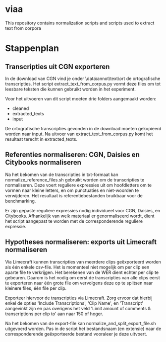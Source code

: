# viaa
This repository contains normalization scripts and scripts used to extract text from corpora

# Stappenplan 
## Transcripties uit CGN exporteren
In de download van CGN vind je onder \data\annot\text\ort de ortografische transcripties. Het script extract_text_from_corpus.py vormt deze files om tot leesbare teksten die kunnen gebruikt worden in het experiment. 

Voor het uitvoeren van dit script moeten drie folders aangemaakt worden: 
- cleaned
- extracted_texts
- input

De ortografische transcripties gevonden in de download moeten gekopieerd worden naar input. Na uitvoer van extract_text_from_corpus.py komt het resultaat terecht in extracted_texts. 

## Referenties normaliseren: CGN, Daisies en Citybooks normaliseren
Na het bekomen van de transcripties in txt-formaat kan normalize_reference_files.sh gebruikt worden om de transcripties te normaliseren. Deze voert reguliere expressies uit om hoofdletters om te vormen naar kleine letters, en om punctuaties en niet-woorden te verwijderen. Het resultaat is referentiebestanden bruikbaar voor de benchmarking. 

Er zijn gepaste reguliere expressies nodig individueel voor CGN, Daisies, en Citybooks. Afhankelijk van welk materiaal er genormaliseerd wordt, dient het script aangepast te worden met de corresponderende reguliere expressie. 

## Hypotheses normaliseren: exports uit Limecraft normaliseren
Via Limecraft kunnen transcripties van meerdere clips geëxporteerd worden als één enkele csv-file. Het is momenteel niet mogelijk om per clip een aparte file te verkrijgen. Het berekenen van de WER dient echter per clip te gebeuren. Daarom is het nodig om eerst de transcripties van alle clips eerst te exporteren naar één grote file om vervolgens deze op te splitsen naar kleinere files, één file per clip. 

Exporteer hiervoor de transcripties via Limecraft. Zorg ervoor dat hierbij enkel de opties 'Include Transcriptions', 'Clip Name', en 'Transcript' aangevinkt zijn en pas overigens het veld 'Limit amount of comments & transcriptions per clip to' aan naar 150 of hoger. 

Na het bekomen van de export-file kan normalize_and_split_export_file.sh uitgevoerd worden. Pas in de script het bestandsnaam (en extensie) naar de corresponderende geëxporteerde bestand vooraleer je deze uitvoert. 
